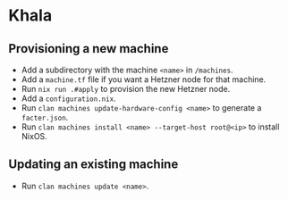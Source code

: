 # Khala

## Provisioning a new machine

- Add a subdirectory with the machine `<name>` in `/machines`.
- Add a `machine.tf` file if you want a Hetzner node for that machine.
- Run `nix run .#apply` to provision the new Hetzner node.
- Add a `configuration.nix`.
- Run `clan machines update-hardware-config <name>` to generate a `facter.json`.
- Run `clan machines install <name> --target-host root@<ip>` to install NixOS.

## Updating an existing machine

- Run `clan machines update <name>`.
